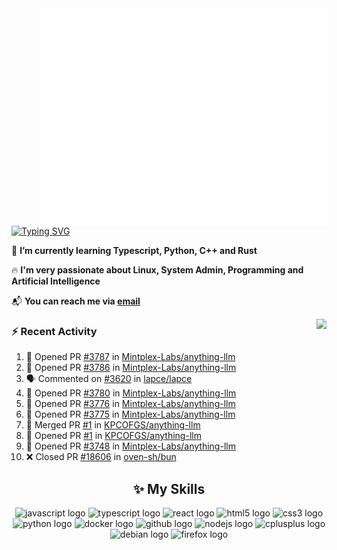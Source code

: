 <img align="right" width="450" src="github-metrics.svg">

[![Typing SVG](https://readme-typing-svg.herokuapp.com?duration=2500&vCenter=true&width=200&height=40&lines=Hello+World+👋)](https://git.io/typing-svg)

🌱 **I’m currently learning Typescript, Python, C++ and Rust**

🔥 **I'm very passionate about Linux, System Admin, Programming and Artificial Intelligence**

📬 **You can reach me via [email](mailto:shixian_sheng-2@protonmail.com)**

<a>
    <img align="right" height=210px src="https://github-readme-stats.vercel.app/api?username=KPCOFGS&theme=tokyonight&show_icons=true&show=prs_merged">
</a>

### ⚡ **Recent Activity**
<!--START_SECTION:activity-->
1. 💪 Opened PR [#3787](https://github.com/Mintplex-Labs/anything-llm/pull/3787) in [Mintplex-Labs/anything-llm](https://github.com/Mintplex-Labs/anything-llm)
2. 💪 Opened PR [#3786](https://github.com/Mintplex-Labs/anything-llm/pull/3786) in [Mintplex-Labs/anything-llm](https://github.com/Mintplex-Labs/anything-llm)
3. 🗣 Commented on [#3620](https://github.com/lapce/lapce/issues/3620#issuecomment-2860864881) in [lapce/lapce](https://github.com/lapce/lapce)
4. 💪 Opened PR [#3780](https://github.com/Mintplex-Labs/anything-llm/pull/3780) in [Mintplex-Labs/anything-llm](https://github.com/Mintplex-Labs/anything-llm)
5. 💪 Opened PR [#3776](https://github.com/Mintplex-Labs/anything-llm/pull/3776) in [Mintplex-Labs/anything-llm](https://github.com/Mintplex-Labs/anything-llm)
6. 💪 Opened PR [#3775](https://github.com/Mintplex-Labs/anything-llm/pull/3775) in [Mintplex-Labs/anything-llm](https://github.com/Mintplex-Labs/anything-llm)
7. 🎉 Merged PR [#1](https://github.com/KPCOFGS/anything-llm/pull/1) in [KPCOFGS/anything-llm](https://github.com/KPCOFGS/anything-llm)
8. 💪 Opened PR [#1](https://github.com/KPCOFGS/anything-llm/pull/1) in [KPCOFGS/anything-llm](https://github.com/KPCOFGS/anything-llm)
9. 💪 Opened PR [#3748](https://github.com/Mintplex-Labs/anything-llm/pull/3748) in [Mintplex-Labs/anything-llm](https://github.com/Mintplex-Labs/anything-llm)
10. ❌ Closed PR [#18606](https://github.com/oven-sh/bun/pull/18606) in [oven-sh/bun](https://github.com/oven-sh/bun)
<!--END_SECTION:activity-->

<div align="center">
    
## ✨ **My Skills**

  <img src="https://cdn.jsdelivr.net/gh/devicons/devicon/icons/javascript/javascript-original.svg" height="30" alt="javascript logo"  />
  <img src="https://cdn.jsdelivr.net/gh/devicons/devicon/icons/typescript/typescript-original.svg" height="30" alt="typescript logo"  />
  <img src="https://cdn.jsdelivr.net/gh/devicons/devicon/icons/react/react-original.svg" height="30" alt="react logo"  />
  <img src="https://cdn.jsdelivr.net/gh/devicons/devicon/icons/html5/html5-original.svg" height="30" alt="html5 logo"  />
  <img src="https://cdn.jsdelivr.net/gh/devicons/devicon/icons/css3/css3-original.svg" height="30" alt="css3 logo"  />
  <img src="https://cdn.jsdelivr.net/gh/devicons/devicon/icons/python/python-original.svg" height="30" alt="python logo"  />
  <img src="https://cdn.jsdelivr.net/gh/devicons/devicon/icons/docker/docker-original.svg" height="30" alt="docker logo"  />
  <img src="https://cdn.jsdelivr.net/gh/devicons/devicon/icons/github/github-original.svg" height="30" alt="github logo"  />
  <img src="https://cdn.jsdelivr.net/gh/devicons/devicon/icons/nodejs/nodejs-original.svg" height="30" alt="nodejs logo"  />
  <img src="https://cdn.jsdelivr.net/gh/devicons/devicon/icons/cplusplus/cplusplus-original.svg" height="30" alt="cplusplus logo"  />
  <img src="https://cdn.jsdelivr.net/gh/devicons/devicon/icons/debian/debian-original.svg" height="30" alt="debian logo"  />
  <img src="https://cdn.jsdelivr.net/gh/devicons/devicon/icons/firefox/firefox-original.svg" height="30" alt="firefox logo"  />
</div>
